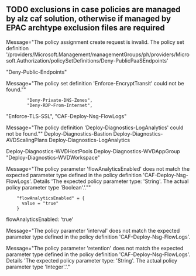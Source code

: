 ## TODO exclusions in case policies are managed by alz caf solution, otherwise if managed by EPAC archtype exclusion files are required

Message="The policy assignment create request is invalid. The policy set definition '/providers/Microsoft.Management/managementGroups/ph/providers/Microsoft.Authorization/policySetDefinitions/Deny-PublicPaaSEndpoints'

"Deny-Public-Endpoints"

Message="The policy set definition 'Enforce-EncryptTransit' could not be found.""

            "Deny-Private-DNS-Zones",
            "Deny-RDP-From-Internet",
"Enforce-TLS-SSL",
"CAF-Deploy-Nsg-FlowLogs"

Message="The policy definition 'Deploy-Diagnostics-LogAnalytics' could not be found.""
Deploy-Diagnostics-Bastion
Deploy-Diagnostics-AVDScalingPlans
Deploy-Diagnostics-LogAnalytics


Deploy-Diagnostics-WVDHostPools
Deploy-Diagnostics-WVDAppGroup
"Deploy-Diagnostics-WVDWorkspace"

Message="The policy parameter 'flowAnalyticsEnabled' does not match the expected parameter type defined in the policy definition 'CAF-Deploy-Nsg-FlowLogs'. Details 'The expected policy parameter type: 'String'. The actual policy parameter type 'Boolean'.'.""

        "flowAnalyticsEnabled" = {
          value = "true"
        }
flowAnalyticsEnabled: 'true'


Message="The policy parameter 'interval' does not match the expected parameter type defined in the policy definition 'CAF-Deploy-Nsg-FlowLogs'.

Message="The policy parameter
'retention' does not match the expected parameter type defined in the policy
definition 'CAF-Deploy-Nsg-FlowLogs'. Details 'The expected policy parameter
type: 'String'. The actual policy parameter type 'Integer'.'."